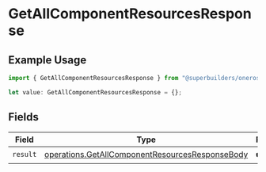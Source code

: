 # GetAllComponentResourcesResponse

## Example Usage

```typescript
import { GetAllComponentResourcesResponse } from "@superbuilders/oneroster/models/operations";

let value: GetAllComponentResourcesResponse = {};
```

## Fields

| Field                                                                                                              | Type                                                                                                               | Required                                                                                                           | Description                                                                                                        |
| ------------------------------------------------------------------------------------------------------------------ | ------------------------------------------------------------------------------------------------------------------ | ------------------------------------------------------------------------------------------------------------------ | ------------------------------------------------------------------------------------------------------------------ |
| `result`                                                                                                           | [operations.GetAllComponentResourcesResponseBody](../../models/operations/getallcomponentresourcesresponsebody.md) | :heavy_check_mark:                                                                                                 | N/A                                                                                                                |
